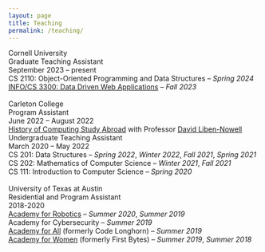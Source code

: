 ```yaml
---
layout: page
title: Teaching
permalink: /teaching/
---
```

<link rel="stylesheet" href="/assets/css/main.css">
<div class="project-heading">Cornell University</div>
<div class="small-spacer"></div>
<div class="project-title">Graduate Teaching Assistant</div>
<div class ="time">September 2023 – present</div>
<div class="tiny-spacer"></div>
<div class="project-content">CS 2110: Object-Oriented Programming and Data Structures – <em>Spring 2024</em></div>
<div class="project-content"><a href="https://www.jeffrz.com/info3300/">INFO/CS 3300: Data Driven Web Applications</a> – <em>Fall 2023</em></div>
<br>
<div class="project-heading">Carleton College</div>
<div class="small-spacer"></div>
<div class="project-title">Program Assistant</div>
<div class ="time">June 2022 – August 2022</div>
<div class="tiny-spacer"></div>
<div class="project-content"><a href="https://www.carleton.edu/ocs/computing/">History of Computing Study Abroad</a> with Professor <a href="https://cs.carleton.edu/faculty/dln/">David Liben-Nowell</a></div>
<div class="small-spacer"></div>
<div class="project-title">Undergraduate Teaching Assistant</div>
<div class ="time">March 2020 – May 2022</div>
<div class="tiny-spacer"></div>
<div class="project-content">CS 201: Data Structures – <em>Spring 2022</em>, <em>Winter 2022</em>, <em>Fall 2021</em>, <em>Spring 2021</em></div>
<div class="project-content">CS 202: Mathematics of Computer Science – <em>Winter 2021</em>, <em>Fall 2021</em></div>
<div class="project-content">CS 111: Introduction to Computer Science – <em>Spring 2020</em></div>
<br>
<div class="project-heading">University of Texas at Austin</div>
<div class="small-spacer"></div>
<div class="project-title">Residential and Program Assistant</div>
<div class ="time">2018-2020</div>
<div class="tiny-spacer"></div>
<div class="project-content"><a href="https://www.cs.utexas.edu/outreach/academies/robotics">Academy for Robotics</a> – <em>Summer 2020</em>, <em>Summer 2019</em></div>
<div class="project-content">Academy for Cybersecurity – <em>Summer 2019</em></div>
<div class="project-content"><a href="https://www.cs.utexas.edu/outreach/academies/all">Academy for All</a> (formerly Code Longhorn) – <em>Summer 2019</em></div>
<div class="project-content"><a href="https://www.cs.utexas.edu/outreach/academies/women">Academy for Women</a> (formerly First Bytes) – <em>Summer 2019</em>, <em>Summer 2018</em></div>